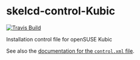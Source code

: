 skelcd-control-Kubic
===================

[![Travis Build](https://travis-ci.org/yast/skelcd-control-Kubic.svg?branch=master)](https://travis-ci.org/yast/skelcd-control-CAASP)


Installation control file for openSUSE Kubic

See also the [documentation for the `control.xml` file][1].

[1]: https://github.com/yast/yast-installation/blob/master/doc/control-file.md
